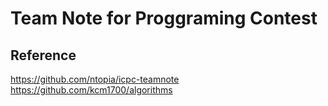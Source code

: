 # Team Note for Proggraming Contest

## Reference
https://github.com/ntopia/icpc-teamnote
https://github.com/kcm1700/algorithms

